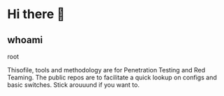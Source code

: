 # Hi there 👋

<!--
**encryptedninja/whoami** is a ✨ _special_ ✨ repository because its `README.md` (this file) appears on your GitHub profile.

Here are some ideas to get you started:

- 🔭 I’m currently working on ...
- 🌱 I’m currently learning ...
- 👯 I’m looking to collaborate on ...
- 🤔 I’m looking for help with ...
- 💬 Ask me about ...
- 📫 How to reach me: ...
- 😄 Pronouns: ...
- ⚡ Fun fact: ...
-->

## whoami
root

Thisofile, tools and methodology are for Penetration Testing and Red Teaming. The public repos are to facilitate a quick lookup on configs and basic switches. Stick arouuund if you want to.

